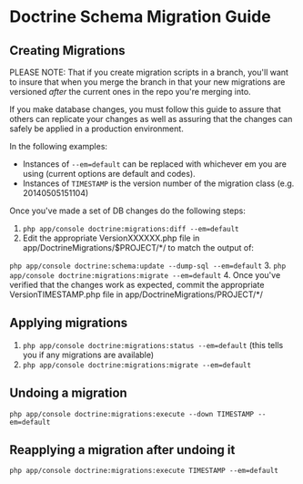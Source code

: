 Doctrine Schema Migration Guide
=============================

Creating Migrations
-------------------
PLEASE NOTE: That if you create migration scripts in a branch, you'll want to insure that when you merge the
branch in that your new migrations are versioned *after* the current ones in the repo you're merging into.

If you make database changes, you must follow this guide to assure that others can replicate your 
changes as well as assuring that the changes can safely be applied in a production environment.

In the following examples:
* Instances of ```--em=default``` can be replaced with whichever em you are using (current options are default and codes).
* Instances of ```TIMESTAMP``` is the version number of the migration class (e.g. 20140505151104)

Once you've made a set of DB changes do the following steps:

1. ```php app/console doctrine:migrations:diff --em=default```
2. Edit the appropriate VersionXXXXXX.php file in app/DoctrineMigrations/$PROJECT/*/ to match the output of:

```php app/console doctrine:schema:update --dump-sql --em=default```
3. ```php app/console doctrine:migrations:migrate --em=default```
4. Once you've verified that the changes work as expected, commit the appropriate VersionTIMESTAMP.php file in app/DoctrineMigrations/PROJECT/*/

Applying migrations
-------------------
1. ```php app/console doctrine:migrations:status --em=default```
   (this tells you if any migrations are available)
2. ```php app/console doctrine:migrations:migrate --em=default```

Undoing a migration
-------------------
```php app/console doctrine:migrations:execute --down TIMESTAMP --em=default```

Reapplying a migration after undoing it
-------------------
```php app/console doctrine:migrations:execute TIMESTAMP --em=default```
